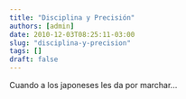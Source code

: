 ```yaml
---
title: "Disciplina y Precisión"
authors: [admin]
date: 2010-12-03T08:25:11-03:00
slug: "disciplina-y-precision"
tags: []
draft: false
---
```


Cuando a los japoneses les da por marchar\...
